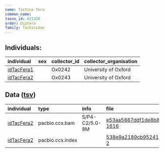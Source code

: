 ```yaml
---
name: Tachina fera
common_name: 
taxon_id: 631328
order: Diptera
family: Tachinidae
---
```


## Individuals:

| individual | sex | collector_id | collector_organisation |
| :--------- | :-: | :----------- | :--------------------- |
| [idTacFera1](idTacFera1.md) |  | Ox0242 | University of Oxford |
| [idTacFera2](idTacFera2.md) |  | Ox0243 | University of Oxford |

## Data ([tsv](Tachina_fera_data.tsv))

| individual | type | info | file |
| :--------- | :--- | :--- | :--- |
| [idTacFera2](idTacFera2.md) | pacbio.ccs.bam | S/P4-C2/5.0-8M | [e53aa5887ddf1de8b8a2de90bb193103-1616](https://darwin.cog.sanger.ac.uk/insects/Tachina_fera/idTacFera2/genomic_data/pacbio/m64097_200213_171615.ccs.bam) |
| [idTacFera2](idTacFera2.md) | pacbio.ccs.index |  | [538e9a2189cb95241e9fee8e8016cff5-2](https://darwin.cog.sanger.ac.uk/insects/Tachina_fera/idTacFera2/genomic_data/pacbio/m64097_200213_171615.ccs.bam.pbi) |
